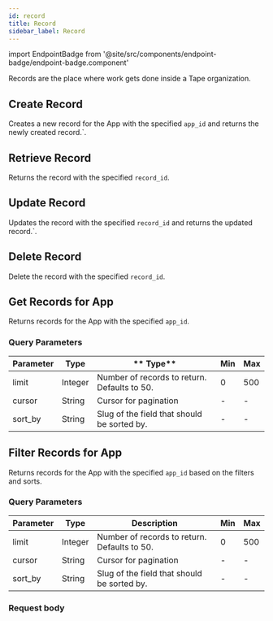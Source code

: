 ```yaml
---
id: record
title: Record
sidebar_label: Record
---
```


import EndpointBadge from '@site/src/components/endpoint-badge/endpoint-badge.component'

Records are the place where work gets done inside a Tape organization.

## Create Record

<EndpointBadge method="POST" url="https://api.tapeapp.com/v1/record/app/{app_id}" />

Creates a new record for the App with the specified `app_id` and returns the newly created record.`.

## Retrieve Record

<EndpointBadge method="GET" url="https://api.tapeapp.com/v1/record/{record_id}" />

Returns the record with the specified `record_id`.

## Update Record

<EndpointBadge method="PUT" url="https://api.tapeapp.com/v1/record/{record_id}" />

Updates the record with the specified `record_id` and returns the updated record.`.

## Delete Record

<EndpointBadge method="DELETE" url="https://api.tapeapp.com/v1/record/{record_id}" />

Delete the record with the specified `record_id`.

## Get Records for App

<EndpointBadge method="GET" url="https://api.tapeapp.com/v1/record/app/{app_id}" />

Returns records for the App with the specified `app_id`.

### Query Parameters

| Parameter | Type    | ** Type**                                    | Min | Max |
| --------- | ------- | -------------------------------------------- | --- | --- |
| limit     | Integer | Number of records to return. Defaults to 50. | 0   | 500 |
| cursor    | String  | Cursor for pagination                        | -   | -   |
| sort_by   | String  | Slug of the field that should be sorted by.  | -   | -   |

## Filter Records for App

<EndpointBadge method="POST" url="https://api.tapeapp.com/v1/record/app/{app_id}/filter" />

Returns records for the App with the specified `app_id` based on the filters and sorts.

### Query Parameters

| Parameter | Type    | Description                                  | Min | Max |
| --------- | ------- | -------------------------------------------- | --- | --- |
| limit     | Integer | Number of records to return. Defaults to 50. | 0   | 500 |
| cursor    | String  | Cursor for pagination                        | -   | -   |
| sort_by   | String  | Slug of the field that should be sorted by.  | -   | -   |

### Request body

